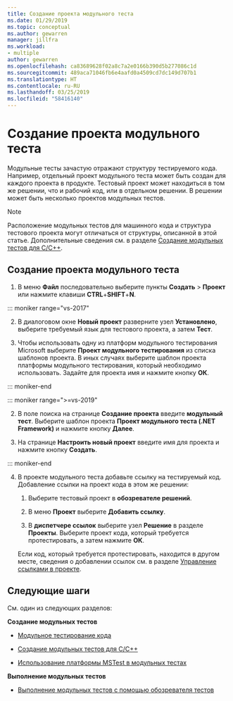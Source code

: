 ```yaml
---
title: Создание проекта модульного теста
ms.date: 01/29/2019
ms.topic: conceptual
ms.author: gewarren
manager: jillfra
ms.workload:
- multiple
author: gewarren
ms.openlocfilehash: ca83689628f02a8c7a2e0166b390d5b277086c1d
ms.sourcegitcommit: 489aca71046fb6e4aafd0a4509cd7dc149d707b1
ms.translationtype: HT
ms.contentlocale: ru-RU
ms.lasthandoff: 03/25/2019
ms.locfileid: "58416140"
---
```

# <a name="create-a-unit-test-project"></a>Создание проекта модульного теста

Модульные тесты зачастую отражают структуру тестируемого кода. Например, отдельный проект модульного теста может быть создан для каждого проекта в продукте. Тестовый проект может находиться в том же решении, что и рабочий код, или в отдельном решении. В решении может быть несколько проектов модульных тестов.

> [!NOTE]
> Расположение модульных тестов для машинного кода и структура тестового проекта могут отличаться от структуры, описанной в этой статье. Дополнительные сведения см. в разделе [Создание модульных тестов для C/C++](writing-unit-tests-for-c-cpp.md).

## <a name="to-create-a-unit-test-project"></a>Создание проекта модульного теста

1. В меню **Файл** последовательно выберите пункты **Создать** > **Проект** или нажмите клавиши **CTRL**+**SHIFT**+**N**.

::: moniker range="vs-2017"

2. В диалоговом окне **Новый проект** разверните узел **Установлено**, выберите требуемый язык для тестового проекта, а затем **Тест**.

3. Чтобы использовать одну из платформ модульного тестирования Microsoft выберите **Проект модульного тестирования** из списка шаблонов проекта. В иных случаях выберите шаблон проекта платформы модульного тестирования, который необходимо использовать. Задайте для проекта имя и нажмите кнопку **ОК**.

::: moniker-end

::: moniker range=">=vs-2019"

2. В поле поиска на странице **Создание проекта** введите **модульный тест**. Выберите шаблон проекта **Проект модульного теста (.NET Framework)** и нажмите кнопку **Далее**.

3. На странице **Настроить новый проект** введите имя для проекта и нажмите кнопку **Создать**.

::: moniker-end

4. В проекте модульного теста добавьте ссылку на тестируемый код. Добавление ссылки на проект кода в этом же решении:

   1. Выберите тестовый проект в **обозревателе решений**.

   2. В меню **Проект** выберите **Добавить ссылку**.

   3. В **диспетчере ссылок** выберите узел **Решение** в разделе **Проекты**. Выберите проект кода, который требуется протестировать, а затем нажмите **ОК**.

   Если код, который требуется протестировать, находится в другом месте, сведения о добавлении ссылок см. в разделе [Управление ссылками в проекте](../ide/managing-references-in-a-project.md).

## <a name="next-steps"></a>Следующие шаги

См. один из следующих разделов:

**Создание модульных тестов**

- [Модульное тестирование кода](../test/unit-test-your-code.md)

- [Создание модульных тестов для C/C++](writing-unit-tests-for-c-cpp.md)

- [Использование платформы MSTest в модульных тестах](using-microsoft-visualstudio-testtools-unittesting-members-in-unit-tests.md)

**Выполнение модульных тестов**

- [Выполнение модульных тестов с помощью обозревателя тестов](../test/run-unit-tests-with-test-explorer.md)